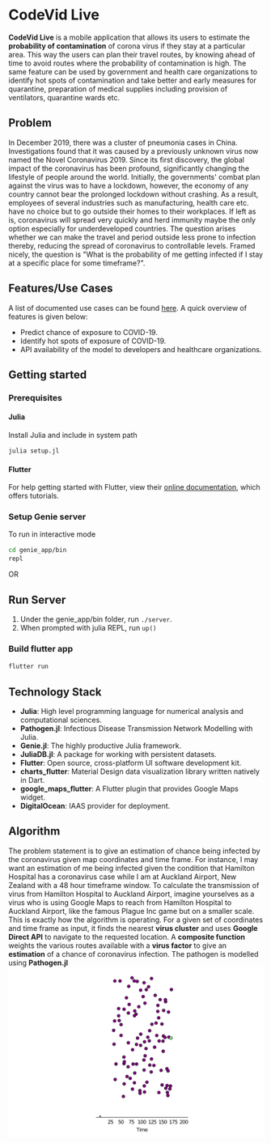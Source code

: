 # CodeVid Live

**CodeVid Live** is a mobile application that allows its users to estimate the **probability of contamination** of corona virus if they stay at a particular area. This way the users can plan their travel routes, by knowing ahead of time to avoid routes where the probability of contamination is high. The same feature can be used by government and health care organizations to identify hot spots of contamination and take better and early measures for quarantine, preparation of medical supplies including provision of ventilators, quarantine wards etc.

## Problem

In December 2019, there was a cluster of pneumonia cases in China. Investigations found that it was caused by a previously unknown virus now named the Novel Coronavirus 2019. Since its first discovery, the global impact of the coronavirus has been profound, significantly changing the lifestyle of people around the world. Initially, the governments' combat plan against the virus was to have a lockdown, however, the economy of any country cannot bear the prolonged lockdown without crashing. As a result, employees of several industries such as manufacturing, health care etc. have no choice but to go outside their homes to their workplaces. If left as is, coronavirus will spread very quickly and herd immunity maybe the only option especially for underdeveloped countries.
The question arises whether we can make the travel and period outside less prone to infection thereby, reducing the spread of coronavirus to controllable levels. Framed nicely, the question is "What is the probability of me getting infected if I stay at a specific place for some timeframe?".

## Features/Use Cases

A list of documented use cases can be found [here](https://github.com/MLH-Fellowship/CodeVidLive/issues/1). A quick overview of features is given below:

- Predict chance of exposure to COVID-19.
- Identify hot spots of exposure of COVID-19.
- API availability of the model to developers and healthcare organizations.


## Getting started

### Prerequisites

#### Julia
Install Julia and include in system path

```bash
julia setup.jl
```
#### Flutter
For help getting started with Flutter, view their [online documentation](https://flutter.dev/docs), which offers tutorials.

### Setup Genie server
To run in interactive mode
```bash
cd genie_app/bin
repl
```
OR

## Run Server

1. Under the genie_app/bin folder, run `./server`.
2. When prompted with julia REPL, run `up()`

### Build flutter app
```cmd
flutter run
```

## Technology Stack

- __Julia__: High level programming language for numerical analysis and computational sciences.
- __Pathogen.jl__: Infectious Disease Transmission Network Modelling with Julia.
- __Genie.jl__: The highly productive Julia framework.
- __JuliaDB.jl__: A package for working with persistent datasets.
- __Flutter__: Open source, cross-platform UI software development kit.
- __charts_flutter__: Material Design data visualization library written natively in Dart.
- __google_maps_flutter__: A Flutter plugin that provides Google Maps widget.
- __DigitalOcean__: IAAS provider for deployment.

## Algorithm
The problem statement is to give an estimation of chance being infected by the coronavirus given map coordinates and time frame. For instance, I may want an estimation of me being infected given the condition that Hamilton Hospital has a coronavirus case while I am at Auckland Airport, New Zealand with a 48 hour timeframe window.
To calculate the transmission of virus from Hamilton Hospital to Auckland Airport, imagine yourselves as a virus who is using Google Maps to reach from Hamilton Hospital to Auckland Airport, like the famous Plague Inc game but on a smaller scale.
This is exactly how the algorithm is operating. For a given set of coordinates and time frame as input, it finds the nearest __virus cluster__ and uses __Google Direct API__ to navigate to the requested location. A __composite function__ weights the various routes available with a __virus factor__ to give an __estimation__ of a chance of coronavirus infection.
The pathogen is modelled using __Pathogen.jl__
![A view of Pathogen modelling](https://github.com/MLH-Fellowship/CodeVidLive/blob/master/epianimation.gif)
